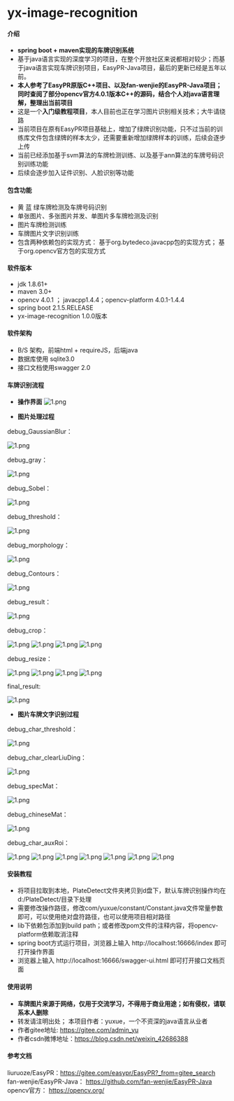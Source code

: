 # yx-image-recognition

#### 介绍
- **spring boot + maven实现的车牌识别系统**
- 基于java语言实现的深度学习的项目，在整个开放社区来说都相对较少；而基于java语言实现车牌识别项目，EasyPR-Java项目，最后的更新已经是五年以前。
- **本人参考了EasyPR原版C++项目、以及fan-wenjie的EasyPR-Java项目；同时查阅了部分opencv官方4.0.1版本C++的源码，结合个人对java语言理解，整理出当前项目**
- 这是一个**入门级教程项目**，本人目前也正在学习图片识别相关技术；大牛请绕路
- 当前项目在原有EasyPR项目基础上，增加了绿牌识别功能，只不过当前的训练库文件包含绿牌的样本太少，还需要重新增加绿牌样本的训练，后续会逐步上传
- 当前已经添加基于svm算法的车牌检测训练、以及基于ann算法的车牌号码识别训练功能
- 后续会逐步加入证件识别、人脸识别等功能

#### 包含功能
- 黄 蓝 绿车牌检测及车牌号码识别
- 单张图片、多张图片并发、单图片多车牌检测及识别
- 图片车牌检测训练
- 车牌图片文字识别训练
- 包含两种依赖包的实现方式： 基于org.bytedeco.javacpp包的实现方式； 基于org.opencv官方包的实现方式

#### 软件版本
- jdk 1.8.61+
- maven 3.0+
- opencv 4.0.1 ； javacpp1.4.4；opencv-platform 4.0.1-1.4.4
- spring boot 2.1.5.RELEASE
- yx-image-recognition 1.0.0版本

#### 软件架构
- B/S 架构，前端html + requireJS，后端java
- 数据库使用 sqlite3.0
- 接口文档使用swagger 2.0

#### 车牌识别流程
- **操作界面**
![1.png](./res/doc_image/1.png)

- **图片处理过程**

debug_GaussianBlur：

![1.png](./res/doc_image/debug_GaussianBlur.jpg)

debug_gray：

![1.png](./res/doc_image/debug_gray.jpg)

debug_Sobel：

![1.png](./res/doc_image/debug_Sobel.jpg)

debug_threshold：

![1.png](./res/doc_image/debug_threshold.jpg)

debug_morphology：

![1.png](./res/doc_image/debug_morphology.jpg)

debug_Contours：

![1.png](./res/doc_image/debug_Contours.jpg)

debug_result：

![1.png](./res/doc_image/debug_result.jpg)

debug_crop：

![1.png](./res/doc_image/debug_crop_1.jpg)
![1.png](./res/doc_image/debug_crop_2.jpg)
![1.png](./res/doc_image/debug_crop_3.jpg)
![1.png](./res/doc_image/debug_crop_4.jpg)

debug_resize：

![1.png](./res/doc_image/debug_resize_1.jpg)
![1.png](./res/doc_image/debug_resize_2.jpg)
![1.png](./res/doc_image/debug_resize_3.jpg)
![1.png](./res/doc_image/debug_resize_4.jpg)

final_result:

![1.png](./res/doc_image/result_0.png)

- **图片车牌文字识别过程**

debug_char_threshold：

![1.png](./res/doc_image/debug_char_threshold.jpg)

debug_char_clearLiuDing：

![1.png](./res/doc_image/debug_char_clearLiuDing.jpg)

debug_specMat：

![1.png](./res/doc_image/debug_specMat.jpg)

debug_chineseMat：

![1.png](./res/doc_image/debug_chineseMat.jpg)

debug_char_auxRoi：

![1.png](./res/doc_image/debug_char_auxRoi_0.jpg)
![1.png](./res/doc_image/debug_char_auxRoi_1.jpg)
![1.png](./res/doc_image/debug_char_auxRoi_2.jpg)
![1.png](./res/doc_image/debug_char_auxRoi_3.jpg)
![1.png](./res/doc_image/debug_char_auxRoi_4.jpg)
![1.png](./res/doc_image/debug_char_auxRoi_5.jpg)
![1.png](./res/doc_image/debug_char_auxRoi_6.jpg)


#### 安装教程

- 将项目拉取到本地，PlateDetect文件夹拷贝到d盘下，默认车牌识别操作均在d:/PlateDetect/目录下处理
- 需要修改操作路径，修改com/yuxue/constant/Constant.java文件常量参数即可，可以使用绝对盘符路径，也可以使用项目相对路径
- lib下依赖包添加到build path；或者修改pom文件的注释内容，将opencv-platform依赖取消注释
- spring boot方式运行项目，浏览器上输入 http://localhost:16666/index 即可打开操作界面
- 浏览器上输入 http://localhost:16666/swagger-ui.html 即可打开接口文档页面


#### 使用说明

- **车牌图片来源于网络，仅用于交流学习，不得用于商业用途；如有侵权，请联系本人删除**
- 转发请注明出处； 本项目作者：yuxue，一个不资深的java语言从业者
- 作者gitee地址: https://gitee.com/admin_yu
- 作者csdn微博地址：https://blog.csdn.net/weixin_42686388

#### 参考文档
liuruoze/EasyPR：https://gitee.com/easypr/EasyPR?_from=gitee_search
fan-wenjie/EasyPR-Java： https://github.com/fan-wenjie/EasyPR-Java
opencv官方： https://opencv.org/



